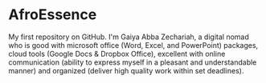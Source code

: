 # AfroEssence
My first repository on GitHub.
I'm Gaiya Abba Zechariah, a digital nomad who is good with microsoft office (Word, Excel, and PowerPoint) packages, cloud tools (Google Docs & Dropbox Office), excellent with online communication (ability to express myself in a pleasant and understandable manner) and organized (deliver high quality work within set deadlines).
